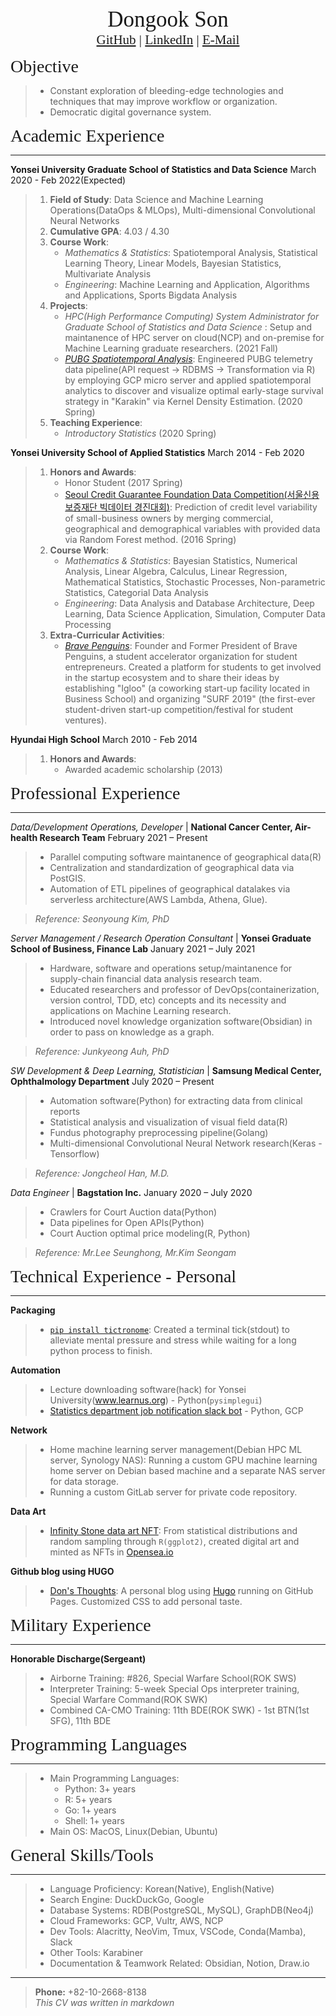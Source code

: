 <center><span style="font-family:Didot; font-size:2.5em;">Dongook Son</span></center>
<center><span style="font-family:Didot; font-size:1.5em;">
   <a href="https://github.com/donny-son">GitHub</a>
   |
   <a href="https://www.linkedin.com/in/dongook-son">LinkedIn</a>
   |
   <a href="mailto:dongook.son@yonsei.ac.kr">E-Mail</a>
</span></center>

<span style="font-family:Didot; font-size:2em;">Objective</span>
> * Constant exploration of bleeding-edge technologies and techniques that may improve workflow or organization.
> * Democratic digital governance system.


<span style="font-family:Didot; font-size:2em;">Academic Experience</span>
<br />
- - - -

**Yonsei University Graduate School of Statistics and Data Science**              March 2020 - Feb 2022(Expected)
   
> 1. **Field of Study**: Data Science and Machine Learning Operations(DataOps & MLOps), Multi-dimensional Convolutional Neural Networks
> 1. **Cumulative GPA**: 4.03 / 4.30
> 1. **Course Work**: 
>     - *Mathematics & Statistics*: Spatiotemporal Analysis, Statistical Learning Theory, Linear Models, Bayesian Statistics, Multivariate Analysis
>     - *Engineering*: Machine Learning and Application, Algorithms and Applications, Sports Bigdata Analysis
> 1. **Projects**: 
>     - *HPC(High Performance Computing) System Administrator for Graduate School of Statistics and Data Science* : Setup and maintanence of HPC server on cloud(NCP) and on-premise for Machine Learning graduate researchers. (2021 Fall)
>     - *[PUBG Spatiotemporal Analysis](https://github.com/donny-son/PUBG-spatio-temporal-analysis)*: Engineered PUBG telemetry data pipeline(API request -> RDBMS -> Transformation via R) by employing GCP micro server and applied spatiotemporal analytics to discover and visualize optimal early-stage survival strategy in "Karakin" via Kernel Density Estimation. (2020 Spring)
> 1. **Teaching Experience**: 
>     - *Introductory Statistics* (2020 Spring)

**Yonsei University School of Applied Statistics**                                March 2014 - Feb 2020 
   
> 1. **Honors and Awards**: 
>     - Honor Student (2017 Spring)
>    - [Seoul Credit Guarantee Foundation Data Competition(서울신용보증재단 빅데이터 경진대회)](https://news.mt.co.kr/mtview.php?no=2016090706008239915): Prediction of credit level variability of small-business owners by merging commercial, geographical and demographical variables with provided data via Random Forest method. (2016 Spring) 
> 1. **Course Work**: 
>     - *Mathematics & Statistics*: Bayesian Statistics, Numerical Analysis, Linear Algebra, Calculus, Linear Regression, Mathematical Statistics, Stochastic Processes, Non-parametric Statistics, Categorial Data Analysis
>     - *Engineering*: Data Analysis and Database Architecture, Deep Learning, Data Science Application, Simulation, Computer Data Processing
> 1. **Extra-Curricular Activities**:
>     - *[Brave Penguins](https://www.instagram.com/bravepenguins)*: Founder and Former President of Brave Penguins, a student accelerator organization for student entrepreneurs. Created a platform for students to get involved in the startup ecosystem and to share their ideas by establishing "Igloo" (a coworking start-up facility located in Business School) and organizing "SURF 2019" (the first-ever student-driven start-up competition/festival for student ventures).

**Hyundai High School**                               March 2010 - Feb 2014 

> 1. **Honors and Awards**: 
>     - Awarded academic scholarship (2013)

<span style="font-family:Didot; font-size:2em;">Professional Experience</span>
<br />
- - - -

*Data/Development Operations, Developer* | **National Cancer Center, Air-health Research Team** February 2021 – Present
> - Parallel computing software maintanence of geographical data(R)
> - Centralization and standardization of geographical data via PostGIS.
> - Automation of ETL pipelines of geographical datalakes via serverless architecture(AWS Lambda, Athena, Glue).

> *Reference: Seonyoung Kim, PhD*

*Server Management / Research Operation Consultant* |  **Yonsei Graduate School of Business, Finance Lab** January 2021 – July 2021
> - Hardware, software and operations setup/maintanence for supply-chain financial data analysis research team. 
> - Educated researchers and professor of DevOps(containerization, version control, TDD, etc) concepts and its necessity and applications on Machine Learning research.
> - Introduced novel knowledge organization software(Obsidian) in order to pass on knowledge as a graph.

> *Reference: Junkyeong Auh, PhD*

*SW Development & Deep Learning, Statistician* | **Samsung Medical Center, Ophthalmology Department** July 2020 – Present
> - Automation software(Python) for extracting data from clinical reports
> - Statistical analysis and visualization of visual field data(R)
> - Fundus photography preprocessing pipeline(Golang)
> - Multi-dimensional Convolutional Neural Network research(Keras - Tensorflow)

> *Reference: Jongcheol Han, M.D.*

*Data Engineer* | **Bagstation Inc.** January 2020 – July 2020
> - Crawlers for Court Auction data(Python)
> - Data pipelines for Open APIs(Python)
> - Court Auction optimal price modeling(R, Python)  

> *Reference: Mr.Lee Seunghong, Mr.Kim Seongam*


<span style="font-family:Didot; font-size:2em;">Technical Experience - Personal</span>
<br />
- - - -


**Packaging** 
> - [`pip install tictronome`](https://github.com/donny-son/tictronome): Created a terminal tick(stdout) to alleviate mental pressure and stress while waiting for a long python process to finish.

**Automation** 
> - Lecture downloading software(hack) for Yonsei University(www.learnus.org) - Python(`pysimplegui`)
> - [Statistics department job notification slack bot](https://github.com/donny-son/career-yonsei-updater) - Python, GCP

**Network** 
> - Home machine learning server management(Debian HPC ML server, Synology NAS): Running a custom GPU machine learning home server on Debian based machine and a separate NAS server for data storage.
> - Running a custom GitLab server for private code repository.

**Data Art** 
> - [Infinity Stone data art NFT](https://donny-son.github.io/posts/drawing-gemstones-with-ggplot/): From statistical distributions and random sampling through `R(ggplot2)`, created digital art and minted as NFTs in [Opensea.io](https://opensea.io/DNYSN)


**Github blog using HUGO** 
> - [Don's Thoughts](https://donny-son.github.io/): A personal blog using [Hugo](https://gohugo.io/) running on GitHub Pages. Customized CSS to add personal taste.


<span style="font-family:Didot; font-size:2em;">Military Experience</span>
<br />
- - - -
**Honorable Discharge(Sergeant)**
> * Airborne Training: #826, Special Warfare School(ROK SWS)
> * Interpreter Training: 5-week Special Ops interpreter training, Special Warfare Command(ROK SWK)
> * Combined CA-CMO Training: 11th BDE(ROK SWK) - 1st BTN(1st SFG), 11th BDE

<span style="font-family:Didot; font-size:2em;">Programming Languages</span>
<br />
- - - -

   > * Main Programming Languages: 
   >   - Python: 3+ years 
   >   - R: 5+ years 
   >   - Go: 1+ years
   >   - Shell: 1+ years
   > * Main OS: MacOS, Linux(Debian, Ubuntu)


<span style="font-family:Didot; font-size:2em;">General Skills/Tools</span>
<br />
- - - -

> * Language Proficiency: Korean(Native), English(Native)
> * Search Engine: DuckDuckGo, Google
> * Database Systems: RDB(PostgreSQL, MySQL), GraphDB(Neo4j)
> * Cloud Frameworks: GCP, Vultr, AWS, NCP
> * Dev Tools: Alacritty, NeoVim, Tmux, VSCode, Conda(Mamba), Slack
> * Other Tools: Karabiner
> * Documentation & Teamwork Related: Obsidian, Notion, Draw.io

- - - -

> **Phone:**    +82-10-2668-8138  
*This CV was written in markdown*
